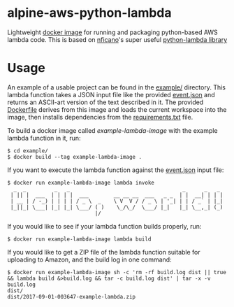 # alpine-aws-python-lambda
Lightweight [docker image](https://hub.docker.com/r/kilna/alpine-aws-python-lambda/) for running
and packaging python-based AWS lambda code.  This is based on [nficano](https://github.com/nficano/)'s
super useful [python-lambda library](https://github.com/nficano/python-lambda/)

# Usage

An example of a usable project can be found in the [example/](./example/) directory.  This lambda
function takes a JSON input file like the provided [event.json](./example/event.json) and returns an
ASCII-art version of the text described in it.  The provided [Dockerfile](./example/Dockerfile) derives
from this image and loads the current workspace into the image, then installs dependencies from the
[requirements.txt](./example/requirements.txt) file.

To build a docker image called _example-lambda-image_ with the example lambda function in it, run:

```
$ cd example/
$ docker build --tag example-lambda-image .
```

If you want to execute the lambda function against the [event.json](./example/event.json) input file:

```
$ docker run example-lambda-image lambda invoke
  _  _         _   _                                    _      _   _
 | || |  ___  | | | |  ___        __ __ __  ___   _ _  | |  __| | | |
 | __ | / -_) | | | | / _ \  _    \ V  V / / _ \ | '_| | | / _` | |_|
 |_||_| \___| |_| |_| \___/ ( )    \_/\_/  \___/ |_|   |_| \__,_| (_)
                            |/

```

If you would like to see if your lambda function builds properly, run:

```
$ docker run example-lambda-image lambda build
```

If you would like to get a ZIP file of the lambda function suitable for uploading to Amazon, and the
build log in one command:

```
$ docker run example-lambda-image sh -c 'rm -rf build.log dist || true && lambda build &>build.log && tar -c build.log dist' | tar -x -v
build.log
dist/
dist/2017-09-01-003647-example-lambda.zip
```

